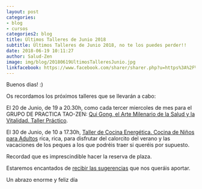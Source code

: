 ```yaml
---
layout: post
categories:
- blog
- cursos
categories2: blog
title: Últimos Talleres de Junio 2018
subtitle: Últimos Talleres de Junio 2018, no te los puedes perder!!
date: 2018-06-19 10:11:27
author: Salud-Zen
image: img/blog/20180619UltimosTalleresJunio.jpg
linkfacebook: https://www.facebook.com/sharer/sharer.php?u=https%3A%2F%2Fwww.saludzen.com%2Fblog%2F2018%2F06%2F19%2FUltimosCursosJunio.html&amp;src=sdkpreparse
---
```

Buenos dias! :)

Os recordamos los próximos talleres que se llevarán a cabo:

 El 20 de Junio, de 19 a 20.30h, como cada tercer miercoles de mes para el GRUPO DE PRACTICA TAO-ZEN: [Qui Gong, el Arte Milenario de la Salud y la Vitalidad. Taller Práctico][taller1].

El 30 de Junio, de 10 a 17.30h, [Taller de Cocina Energética. Cocina de Niños para Adultos][taller2] rica, rica, para disfrutar del calorcito del verano y las vacaciones de los peques a los que podréis traer si queréis por supuesto.

Recordad que es imprescindible hacer la reserva de plaza.

Estaremos encantados de [recibir las sugerencias][contacto] que nos queráis aportar.


Un abrazo enorme y feliz día


[taller1]:{{site.url}}{{site.baseurl}}/evento/2018/06/20/taller-quigong.html
[taller2]:{{site.url}}{{site.baseurl}}/evento/2018/06/30/curso-cocina-ninos.html

[contacto]:{{site.url}}{{site.baseurl}}/contact
